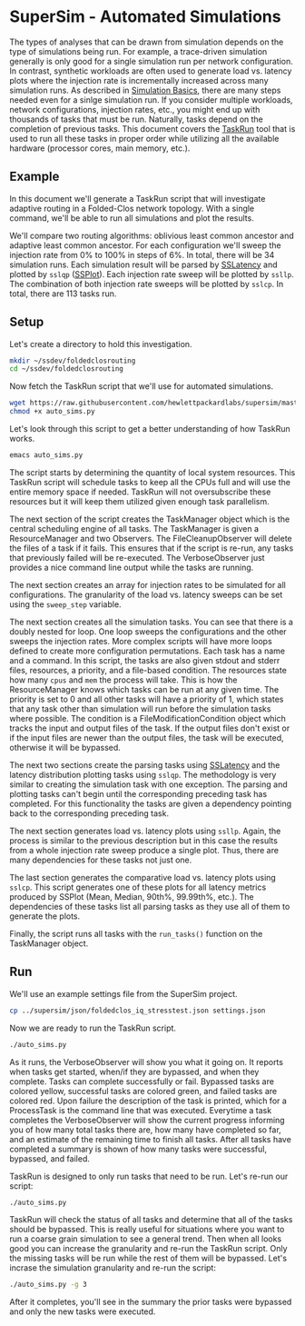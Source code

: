 # SuperSim - Automated Simulations

The types of analyses that can be drawn from simulation depends on the type of
simulations being run. For example, a trace-driven simulation generally is only
good for a single simulation run per network configuration. In contrast,
synthetic workloads are often used to generate load vs. latency plots where the
injection rate is incrementally increased across many simulation runs. As
described in [Simulation Basics](basics.md), there are many steps needed even
for a sinlge simulation run. If you consider multiple workloads, network
configurations, injection rates, etc., you might end up with thousands of
tasks that must be run. Naturally, tasks depend on the completion of previous
tasks. This document covers the [TaskRun][] tool that is used to run all these
tasks in proper order while utilizing all the available hardware (processor
cores, main memory, etc.).

## Example
In this document we'll generate a TaskRun script that will investigate adaptive
routing in a Folded-Clos network topology. With a single command, we'll be able
to run all simulations and plot the results.

We'll compare two routing algorithms: oblivious least common ancestor and
adaptive least common ancestor. For each configuration we'll sweep the injection
rate from 0% to 100% in steps of 6%. In total, there will be 34 simulation runs.
Each simulation result will be parsed by [SSLatency][] and plotted by `sslqp`
([SSPlot][]). Each injection rate sweep will be plotted by `ssllp`. The
combination of both injection rate sweeps will be plotted by `sslcp`. In total,
there are 113 tasks run.

## Setup
Let's create a directory to hold this investigation.

``` sh
mkdir ~/ssdev/foldedclosrouting
cd ~/ssdev/foldedclosrouting

```

Now fetch the TaskRun script that we'll use for automated simulations.

``` sh
wget https://raw.githubusercontent.com/hewlettpackardlabs/supersim/master/scripts/auto_sims.py
chmod +x auto_sims.py
```

Let's look through this script to get a better understanding of how TaskRun
works.

``` sh
emacs auto_sims.py
```

The script starts by determining the quantity of local system resources. This
TaskRun script will schedule tasks to keep all the CPUs full and will use the
entire memory space if needed. TaskRun will not oversubscribe these resources
but it will keep them utilized given enough task parallelism.

The next section of the script creates the TaskManager object which is the
central scheduling engine of all tasks. The TaskManager is given a
ResourceManager and two Observers. The FileCleanupObserver will delete the
files of a task if it fails. This ensures that if the script is re-run, any
tasks that previously failed will be re-executed. The VerboseObserver just
provides a nice command line output while the tasks are running.

The next section creates an array for injection rates to be simulated for all
configurations. The granularity of the load vs. latency sweeps can be set using
the `sweep_step` variable.

The next section creates all the simulation tasks. You can see that there is a
doubly nested for loop. One loop sweeps the configurations and the other sweeps
the injection rates. More complex scripts will have more loops defined to create
more configuration permutations. Each task has a name and a command. In this
script, the tasks are also given stdout and stderr files, resources, a priority,
and a file-based condition. The resources state how many `cpus` and `mem` the
process will take. This is how the ResourceManager knows which tasks can
be run at any given time. The priority is set to 0 and all other tasks will have
a priority of 1, which states that any task other than simulation will run
before the simulation tasks where possible. The condition is a
FileModificationCondition object which tracks the input and output files of the
task. If the output files don't exist or if the input files are newer than the
output files, the task will be executed, otherwise it will be bypassed.

The next two sections create the parsing tasks using [SSLatency][] and the
latency distribution plotting tasks using `sslqp`. The methodology is very
similar to creating the simulation task with one exception. The parsing and
plotting tasks can't begin until the corresponding preceding task has completed.
For this functionality the tasks are given a dependency pointing back to the
corresponding preceding task.

The next section generates load vs. latency plots using `ssllp`. Again, the
process is similar to the previous description but in this case the results from
a whole injection rate sweep produce a single plot. Thus, there are many
dependencies for these tasks not just one.

The last section generates the comparative load vs. latency plots using `sslcp`.
This script generates one of these plots for all latency metrics produced by
SSPlot (Mean, Median, 90th%, 99.99th%, etc.). The dependencies of these tasks
list all parsing tasks as they use all of them to generate the plots.

Finally, the script runs all tasks with the `run_tasks()` function on the
TaskManager object.

## Run
We'll use an example settings file from the SuperSim project.

``` sh
cp ../supersim/json/foldedclos_iq_stresstest.json settings.json
```

Now we are ready to run the TaskRun script.

``` sh
./auto_sims.py
```

As it runs, the VerboseObserver will show you what it going on. It reports when
tasks get started, when/if they are bypassed, and when they complete. Tasks can
complete successfully or fail. Bypassed tasks are colored yellow, successful
tasks are colored green, and failed tasks are colored red. Upon failure the
description of the task is printed, which for a ProcessTask is the command line
that was executed. Everytime a task completes the VerboseObserver will show the
current progress informing you of how many total tasks there are, how many have
completed so far, and an estimate of the remaining time to finish all tasks.
After all tasks have completed a summary is shown of how many tasks were
successful, bypassed, and failed.

TaskRun is designed to only run tasks that need to be run. Let's re-run our
script:

``` sh
./auto_sims.py
```

TaskRun will check the status of all tasks and determine that all of the tasks
should be bypassed. This is really useful for situations where you want to run a
coarse grain simulation to see a general trend. Then when all looks good you can
increase the granularity and re-run the TaskRun script. Only the missing tasks
will be run while the rest of them will be bypassed. Let's incrase the
simulation granularity and re-run the script:

``` sh
./auto_sims.py -g 3
```

After it completes, you'll see in the summary the prior tasks were bypassed and
only the new tasks were executed.

[TaskRun]: https://github.com/nicmcd/taskrun
[SSLatency]: https://github.com/nicmcd/sslatency
[SSPlot]: https://github.com/nicmcd/ssplot
